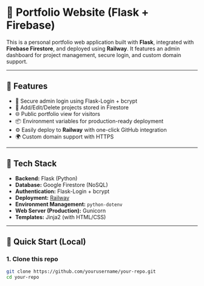 # 🚀 Portfolio Website (Flask + Firebase)

This is a personal portfolio web application built with **Flask**, integrated with **Firebase Firestore**, and deployed using **Railway**. It features an admin dashboard for project management, secure login, and custom domain support.

---

## 📁 Features

* 🔐 Secure admin login using Flask-Login + bcrypt
* 📝 Add/Edit/Delete projects stored in Firestore
* 🌐 Public portfolio view for visitors
* 📦 Environment variables for production-ready deployment
* ⚙️ Easily deploy to **Railway** with one-click GitHub integration
* 🌍 Custom domain support with HTTPS

---

## 🔧 Tech Stack

* **Backend:** Flask (Python)
* **Database:** Google Firestore (NoSQL)
* **Authentication:** Flask-Login + bcrypt
* **Deployment:** [Railway](https://railway.app)
* **Environment Management:** `python-dotenv`
* **Web Server (Production):** Gunicorn
* **Templates:** Jinja2 (with HTML/CSS)

---

## 🚀 Quick Start (Local)

### 1. Clone this repo

```bash
git clone https://github.com/yourusername/your-repo.git
cd your-repo
```
